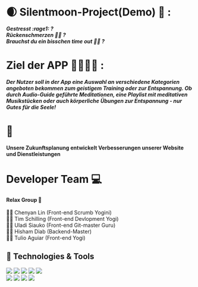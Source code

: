 # :waxing_crescent_moon: Silentmoon-Project(Demo) :lotus_position: :
***Gestresst :rage1: ?<br/> 
Rückenschmerzen :bowing_man: ?<br/>
Brauchst du ein bisschen time out :lotus_position_man: ?***

# Ziel der APP  :family_man_man_girl_boy: :
***Der Nutzer soll in der App eine Auswahl an verschiedene Kategorien angeboten bekommen zum geistigem Training oder zur Entspannung.
Ob durch Audio-Guide geführte Meditationen, eine Playlist mit meditativen Musikstücken oder auch körperliche Übungen zur Entspannung - nur Gutes für die Seele!***

# :rocket:
**Unsere Zukunftsplanung entwickelt Verbesserungen unserer Website und Dienstleistungen** <br/>

# Developer Team :computer:<br/>

**Relax Group  :bath:** <br/><br/>
:superhero_woman:   Chenyan Lin (Front-end Scrumb Yogini)<br/>
:superhero_man:  Tim Schilling (Front-end Devlopment Yogi)<br/>
:genie_man:  Uladi Siauko (Front-end Git-master Guru)<br/>
:mage_man:  Hisham Diab (Backend-Master)<br/>
:supervillain_man:  Tulio Aguiar (Front-end Yogi)<br/>

## 🔧 Technologies & Tools

![](https://img.shields.io/badge/Code-JavaScript-informational?style=flat&logo=javascript&logoColor=white&color=2bbc8a)
![](https://img.shields.io/badge/Shell-Bash-informational?style=flat&logo=gnu-bash&logoColor=white&color=2bbc8a)
![](https://img.shields.io/badge/Frontend-HTML-informational?style=flat&logo=gnu-bash&logoColor=white&color=2bbc8a)
![](https://img.shields.io/badge/CSS-SCSS-informational?style=flat&logo=gnu-bash&logoColor=white&color=2bbc8a)
![](https://img.shields.io/badge/JSFRAME-React-informational?style=flat&logo=gnu-bash&logoColor=white&color=2bbc8a)<br/>
![](https://img.shields.io/badge/Backend-Node.JS-informational?style=flat&logo=gnu-bash&logoColor=white&color=2bbc8a)
![](https://img.shields.io/badge/Package-npm-informational?style=flat&logo=gnu-bash&logoColor=white&color=2bbc8a)
![](https://img.shields.io/badge/VersionControl-GIT-informational?style=flat&logo=gnu-bash&logoColor=white&color=2bbc8a)
![](https://img.shields.io/badge/REST-API-informational?style=flat&logo=gnu-bash&logoColor=white&color=2bbc8a)
